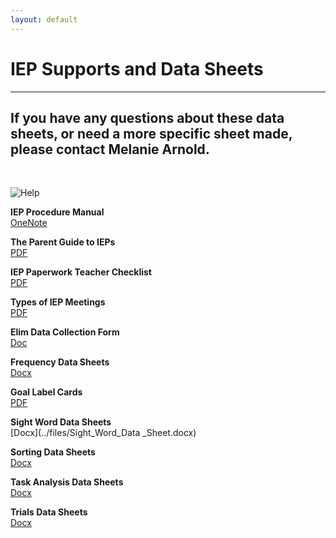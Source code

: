 ```yaml
---
layout: default
---
```

# IEP Supports and Data Sheets
---
## If you have any questions about these data sheets, or need a more specific sheet made, please contact Melanie Arnold.
<br>


![Help](../assets/images/Fairy.png)

<b>IEP Procedure Manual</b><br>
[OneNote](https://elimcs.sharepoint.com/:o:/s/School/EgbXJ6wPClNPj0Hi_0BT3RQBfdqYgHvGYaZruk95mmOS9w?CID=e0415b0e-029c-74ad-20ff-8a35786daac1&e=Aj6EBg)

<b>The Parent Guide to IEPs</b><br>
[PDF](../forms/The-Parent-Guide.pdf)

<b>IEP Paperwork Teacher Checklist</b><br>
[PDF](../forms/IEP_Paperwork_Teacher_Checklist.pdf)

<b>Types of IEP Meetings</b><br>
[PDF](../forms/Types_of_IEP_Meetings.pdf)

<b>Elim Data Collection Form</b><br>
[Doc](../files/Elim_Data_Collection_Form.doc)

<b>Frequency Data Sheets</b><br>
[Docx](../files/Frequency_Data_Sheet.docx)

<b>Goal Label Cards</b><br>
[PDF](../files/Goal_Label_Cards.pdf)

<b>Sight Word Data Sheets</b><br>
[Docx](../files/Sight_Word_Data _Sheet.docx)

<b>Sorting Data Sheets</b><br>
[Docx](../files/Sorting_Data_Sheets.docx)

<b>Task Analysis Data Sheets</b><br>
[Docx](../files/Task_Analysis_Data_Sheets.docx)

<b>Trials Data Sheets</b><br>
[Docx](../files/Trials_Data_Sheet.docx)